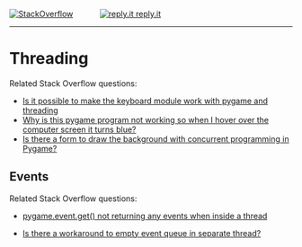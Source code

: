 [![StackOverflow](https://stackexchange.com/users/flair/7322082.png)](https://stackoverflow.com/users/5577765/rabbid76?tab=profile) &nbsp;&nbsp;&nbsp;&nbsp;&nbsp;&nbsp;&nbsp;&nbsp;&nbsp;&nbsp; [![reply.it](../../resource/logo/Repl_it_logo_80.png) reply.it](https://repl.it/repls/folder/PyGame%20Examples)

---

# Threading

Related Stack Overflow questions:

- [Is it possible to make the keyboard module work with pygame and threading](https://stackoverflow.com/questions/59606826/is-it-possible-to-make-the-keyboard-module-work-with-pygame-and-threading/59609014#59609014)
- [Why is this pygame program not working so when I hover over the computer screen it turns blue?](https://stackoverflow.com/questions/55271655/why-is-this-pygame-program-not-working-so-when-i-hover-over-the-computer-screen/55287336#55287336)  
- [Is there a form to draw the background with concurrent programming in Pygame?](https://stackoverflow.com/questions/69148652/is-there-a-form-to-draw-the-background-with-concurrent-programming-in-pygame/69148666#69148666)  

## Events

Related Stack Overflow questions:

- [pygame.event.get() not returning any events when inside a thread](https://stackoverflow.com/questions/56717184/pygame-event-get-not-returning-any-events-when-inside-a-thread/56717299#56717299)

- [Is there a workaround to empty event queue in separate thread?](https://stackoverflow.com/questions/46879926/is-there-a-workaround-to-empty-event-queue-in-separate-thread/65415003#65415003)
